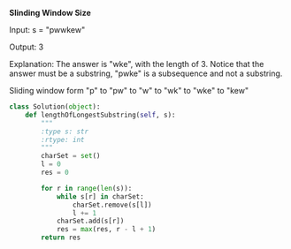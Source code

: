 **Slinding Window Size**

Input: s = "pwwkew"

Output: 3

Explanation: The answer is "wke", with the length of 3. Notice that the answer must be a substring, "pwke" is a subsequence and not a substring.

Sliding window form "p" to "pw" to "w" to "wk" to "wke" to "kew"

```python
class Solution(object):
    def lengthOfLongestSubstring(self, s):
        """
        :type s: str
        :rtype: int
        """
        charSet = set()
        l = 0
        res = 0

        for r in range(len(s)):
            while s[r] in charSet:
                charSet.remove(s[l])
                l += 1
            charSet.add(s[r])
            res = max(res, r - l + 1)
        return res
```

